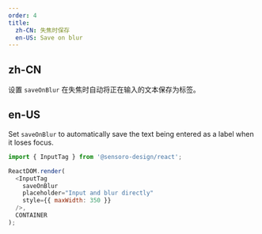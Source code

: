 ```yaml
---
order: 4
title:
  zh-CN: 失焦时保存
  en-US: Save on blur
---
```


## zh-CN

设置 `saveOnBlur` 在失焦时自动将正在输入的文本保存为标签。

## en-US

Set `saveOnBlur` to automatically save the text being entered as a label when it loses focus.

```js
import { InputTag } from '@sensoro-design/react';

ReactDOM.render(
  <InputTag
    saveOnBlur
    placeholder="Input and blur directly"
    style={{ maxWidth: 350 }}
  />,
  CONTAINER
);
```
